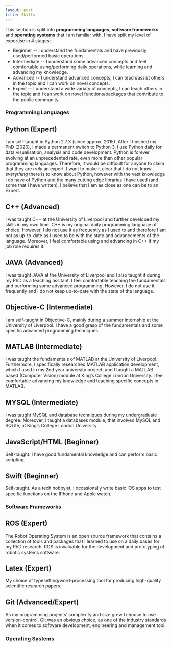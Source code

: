 ```yaml
---
layout: post
title: Skills
---
```


This section is split into **programming languages**, **software frameworks** and **operating systems** that I am familiar with.
I have split my level of expertise in 4 stages:

* Beginner -- I understand the fundamentals and have previously used/performed basic operations.
* Intermediate -- I understand some advanced concepts and feel comfortable using/performing daily operations, while learning and advancing my knowledge.
* Advanced -- I understand advanced concepts, I can teach/assist others in the topic and I can work on novel concepts.
* Expert -- I understand a wide variaty of concepts, I can teach others in the topic and I can work on novel functions/packages that contribute to the public community.

### Programming Languages

## Python (Expert)

I am self-taught in Python 2.7.X (since approx. 2015). After I finished my PhD (2020), I made a permanent switch to Python 3. 
I use Python daily for data visualisation, analysis and code development. 
Python is forever evolving at an unprecedented rate, even more than other popular programming languages. 
Therefore, it would be difficult for anyone to claim that they are _truly_ an expert. 
I want to make it clear that I do not know _everything_ there is to know about Python, however with the vast knowledge I do have of Python and the many cutting edge libraries I have used (and some that I have written), I believe that I am as close as one can be to an Expert.

## C++ (Advanced)

I was taught C++ at the University of Liverpool and further developed my skills in my own time. 
C++ is my original daily programming language of choice.
However, I do not use it as frequently as I used to and therefore I am not as up-to-date as I used to be with the state and advancements of the language.
Moreover, I feel comfortable using and advancing in C++ if my job role requires it.

## JAVA (Advanced)

I was taught JAVA at the University of Liverpool and I also taught it during my PhD as a teaching assitant. 
I feel comfortable teaching the fundamentals and performing some advanced programming.
However, I do not use it frequently and I do not keep up-to-date with the state of the language.

## Objective-C (Intermediate)

I am self-taught in Objective-C, mainly during a summer internship at the University of Liverpool. 
I have a good grasp of the fundamentals and some specific advanced programming techniques.

## MATLAB (Intermediate)

I was taught the fundamentals of MATLAB at the University of Liverpool. 
Furthermore, I specifically researched MATLAB application development, which I used in my 2nd year university project, and I taught a MATLAB based (Computer Vision) module at King’s College London University.
I feel comfortable advancing my knowledge and teaching specific concepts in MATLAB.

## MYSQL (Intermediate)

I was taught MySQL and database techniques during my undergraduate degree. 
Moreover, I taught a databases module, that involved MySQL and SQLite, at King’s College London University.

## JavaScript/HTML (Beginner)

Self-taught.
I have good fundamental knowledge and can perform basic scripting.

## Swift (Beginner)

Self-taught.
As a tech hobbyist, I occasionally write basic iOS apps to test specific functions on the IPhone and Apple watch.

### Software Frameworks

## ROS (Expert)

The Robot Operating System is an open source framework that contains a collection of tools and packages that I learned to use on a daily bases for my PhD research. ROS is invaluable for the development and prototyping of robotic systems software.

## Latex (Expert)

My choice of typesetting/word-processing tool for producing high-quality scientific research papers.

## Git (Advanced/Expert)

As my programming projects’ complexity and size grew I choose to use version-control.
Git was an obvious choice, as one of the industry standards when it comes to software development, engineering and management tool.

### Operating Systems

